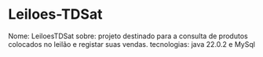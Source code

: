 # Leiloes-TDSat
Nome: LeiloesTDSat 
sobre: projeto destinado para a consulta de produtos colocados no leilão e registar suas vendas. 
tecnologias: java 22.0.2 e MySql
